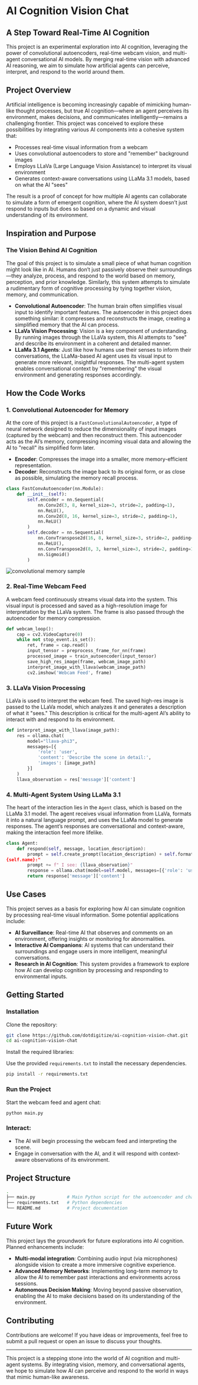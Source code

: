 
# AI Cognition Vision Chat

## A Step Toward Real-Time AI Cognition

This project is an experimental exploration into AI cognition, leveraging the power of convolutional autoencoders, real-time webcam vision, and multi-agent conversational AI models. By merging real-time vision with advanced AI reasoning, we aim to simulate how artificial agents can perceive, interpret, and respond to the world around them.

## Project Overview

Artificial intelligence is becoming increasingly capable of mimicking human-like thought processes, but true AI cognition—where an agent perceives its environment, makes decisions, and communicates intelligently—remains a challenging frontier. This project was conceived to explore these possibilities by integrating various AI components into a cohesive system that:

- Processes real-time visual information from a webcam
- Uses convolutional autoencoders to store and "remember" background images
- Employs LLaVa (Large Language Vision Assistance) to interpret its visual environment
- Generates context-aware conversations using LLaMa 3.1 models, based on what the AI "sees"

The result is a proof of concept for how multiple AI agents can collaborate to simulate a form of emergent cognition, where the AI system doesn’t just respond to inputs but does so based on a dynamic and visual understanding of its environment.

## Inspiration and Purpose

### The Vision Behind AI Cognition

The goal of this project is to simulate a small piece of what human cognition might look like in AI. Humans don’t just passively observe their surroundings—they analyze, process, and respond to the world based on memory, perception, and prior knowledge. Similarly, this system attempts to simulate a rudimentary form of cognitive processing by tying together vision, memory, and communication.

- **Convolutional Autoencoder**: The human brain often simplifies visual input to identify important features. The autoencoder in this project does something similar: it compresses and reconstructs the image, creating a simplified memory that the AI can process.
- **LLaVa Vision Processing**: Vision is a key component of understanding. By running images through the LLaVa system, this AI attempts to "see" and describe its environment in a coherent and detailed manner.
- **LLaMa 3.1 Agents**: Just like how humans use their senses to inform their conversations, the LLaMa-based AI agent uses its visual input to generate more relevant, insightful responses. The multi-agent system enables conversational context by "remembering" the visual environment and generating responses accordingly.

## How the Code Works

### 1. Convolutional Autoencoder for Memory


At the core of this project is a `FastConvolutionalAutoencoder`, a type of neural network designed to reduce the dimensionality of input images (captured by the webcam) and then reconstruct them. This autoencoder acts as the AI’s memory, compressing incoming visual data and allowing the AI to "recall" its simplified form later.

- **Encoder**: Compresses the image into a smaller, more memory-efficient representation.
- **Decoder**: Reconstructs the image back to its original form, or as close as possible, simulating the memory recall process.

```python
class FastConvAutoencoder(nn.Module):
    def __init__(self):
        self.encoder = nn.Sequential(
            nn.Conv2d(3, 8, kernel_size=3, stride=2, padding=1),
            nn.ReLU(),
            nn.Conv2d(8, 16, kernel_size=3, stride=2, padding=1),
            nn.ReLU()
        )
        self.decoder = nn.Sequential(
            nn.ConvTranspose2d(16, 8, kernel_size=3, stride=2, padding=1, output_padding=1),
            nn.ReLU(),
            nn.ConvTranspose2d(8, 3, kernel_size=3, stride=2, padding=1, output_padding=1),
            nn.Sigmoid()
        )
```
![convolutional memory sample](https://github.com/user-attachments/assets/37f6a2a3-183d-4f20-b1e9-7d6d973dbce3)

### 2. Real-Time Webcam Feed

A webcam feed continuously streams visual data into the system. This visual input is processed and saved as a high-resolution image for interpretation by the LLaVa system. The frame is also passed through the autoencoder for memory compression.

```python
def webcam_loop():
    cap = cv2.VideoCapture(0)
    while not stop_event.is_set():
        ret, frame = cap.read()
        input_tensor = preprocess_frame_for_nn(frame)
        processed_image = train_autoencoder(input_tensor)
        save_high_res_image(frame, webcam_image_path)
        interpret_image_with_llava(webcam_image_path)
        cv2.imshow('Webcam Feed', frame)
```

### 3. LLaVa Vision Processing

LLaVa is used to interpret the webcam feed. The saved high-res image is passed to the LLaVa model, which analyzes it and generates a description of what it "sees." This description is critical for the multi-agent AI’s ability to interact with and respond to its environment.

```python
def interpret_image_with_llava(image_path):
    res = ollama.chat(
        model="llava-phi3",
        messages=[{
            'role': 'user',
            'content': 'Describe the scene in detail:',
            'images': [image_path]
        }]
    )
    llava_observation = res['message']['content']
```

### 4. Multi-Agent System Using LLaMa 3.1

The heart of the interaction lies in the `Agent` class, which is based on the LLaMa 3.1 model. The agent receives visual information from LLaVa, formats it into a natural language prompt, and uses the LLaMa model to generate responses. The agent’s responses are conversational and context-aware, making the interaction feel more lifelike.

```python
class Agent:
    def respond(self, message, location_description):
        prompt = self.create_prompt(location_description) + self.format_conversation_history() + f"User: {message}
{self.name}:"
        prompt += f" I see: {llava_observation}"
        response = ollama.chat(model=self.model, messages=[{'role': 'user', 'content': prompt}])
        return response['message']['content']
```

## Use Cases

This project serves as a basis for exploring how AI can simulate cognition by processing real-time visual information. Some potential applications include:

- **AI Surveillance**: Real-time AI that observes and comments on an environment, offering insights or monitoring for abnormalities.
- **Interactive AI Companions**: AI systems that can understand their surroundings and engage users in more intelligent, meaningful conversations.
- **Research in AI Cognition**: This system provides a framework to explore how AI can develop cognition by processing and responding to environmental inputs.

## Getting Started

### Installation

Clone the repository:

```bash
git clone https://github.com/dotdigitize/ai-cognition-vision-chat.git
cd ai-cognition-vision-chat
```

Install the required libraries:

Use the provided `requirements.txt` to install the necessary dependencies.

```bash
pip install -r requirements.txt
```

### Run the Project

Start the webcam feed and agent chat:

```bash
python main.py
```

### Interact:

- The AI will begin processing the webcam feed and interpreting the scene.
- Engage in conversation with the AI, and it will respond with context-aware observations of its environment.

## Project Structure

```bash
.
├── main.py            # Main Python script for the autoencoder and chat system
├── requirements.txt   # Python dependencies
└── README.md          # Project documentation
```

## Future Work

This project lays the groundwork for future explorations into AI cognition. Planned enhancements include:

- **Multi-modal integration**: Combining audio input (via microphones) alongside vision to create a more immersive cognitive experience.
- **Advanced Memory Networks**: Implementing long-term memory to allow the AI to remember past interactions and environments across sessions.
- **Autonomous Decision Making**: Moving beyond passive observation, enabling the AI to make decisions based on its understanding of the environment.

## Contributing

Contributions are welcome! If you have ideas or improvements, feel free to submit a pull request or open an issue to discuss your thoughts.

---

This project is a stepping stone into the world of AI cognition and multi-agent systems. By integrating vision, memory, and conversational agents, we hope to simulate how AI can perceive and respond to the world in ways that mimic human-like awareness.
